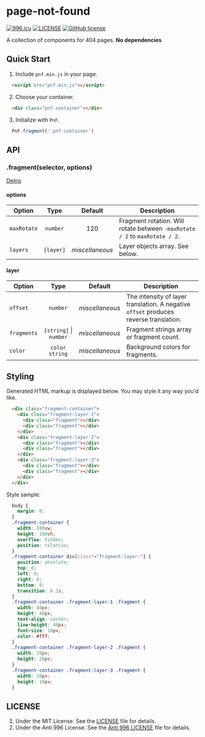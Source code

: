# page-not-found

[![996.icu](https://img.shields.io/badge/link-996.icu-red.svg)](https://996.icu)
[![LICENSE](https://img.shields.io/badge/license-Anti%20996-blue.svg)](https://github.com/996icu/996.ICU/blob/master/LICENSE)
[![GitHub license](https://img.shields.io/badge/license-MIT-blue.svg)](https://github.com/luhaopeng/page-not-found/blob/master/LICENSE)

A collection of components for 404 pages. **No dependencies**

## Quick Start

1. Include `pnf.min.js` in your page.

```html
  <script src="pnf.min.js"></script>
```

2. Choose your container.

```html
  <div class="pnf-container"></div>
```

3. Initialize with `PnF`.
```javascript
  PnF.fragment('.pnf-container')
```

## API

### .fragment(selector, options)

[Demo](TBD)

#### options

Option | Type | Default | Description
-------|:----:|:-------:|---
`maxRotate` | `number` | 120 | Fragment rotation. Will rotate between `-maxRotate / 2` to `maxRotate / 2`.
`layers` | `[layer]` | _miscellaneous_ | Layer objects array. See below.

#### layer

Option | Type | Default | Description
-------|:----:|:-------:|---
`offset` | `number` | _miscellaneous_ | The intensity of layer translation. A negative `offset` produces reverse translation.
`fragments` | `[string]` \| `number` | _miscellaneous_ | Fragment strings array or fragment count.
`color` | `color string` | _miscellaneous_ | Background colors for fragments.

## Styling

Generated HTML markup is displayed below. You may style it any way you'd like.

```html
  <div class="fragment-container">
    <div class="fragment-layer-1">
      <div class="fragment"></div>
      <div class="fragment"></div>
    </div>
    <div class="fragment-layer-2">
      <div class="fragment"></div>
      <div class="fragment"></div>
    </div>
    <div class="fragment-layer-3">
      <div class="fragment"></div>
      <div class="fragment"></div>
    </div>
  </div>
```

Style sample:

```css
  body {
    margin: 0;
  }
  .fragment-container {
    width: 100vw;
    height: 100vh;
    overflow: hidden;
    position: relative;
  }
  .fragment-container div[class*="fragment-layer-"] {
    position: absolute;
    top: 0;
    left: 0;
    right: 0;
    bottom: 0;
    transition: 0.1s;
  }
  .fragment-container .fragment-layer-1 .fragment {
    width: 40px;
    height: 40px;
    text-align: center;
    line-height: 40px;
    font-size: 18px;
    color: #fff;
  }
  .fragment-container .fragment-layer-2 .fragment {
    width: 20px;
    height: 20px;
  }
  .fragment-container .fragment-layer-3 .fragment {
    width: 10px;
    height: 10px;
  }
```

## LICENSE

1. Under the MIT License. See the [LICENSE](https://github.com/luhaopeng/page-not-found/blob/master/LICENSE) file for details.
2. Under the Anti 996 License. See the [Anti 996 LICENSE](https://github.com/luhaopeng/page-not-found/blob/master/LICENSE.NPL) file for details.
